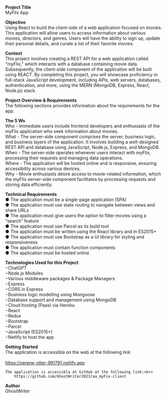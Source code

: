 **Project Title**<br>
    MyFlix App

**Objective**<br>
    Using React to build the client-side of a web application focused on movies. This application will allow users to access information about various movies, directors, and genres. Users will have the ability to sign up, update their personal details, and curate a list of their favorite movies.

**Context**<br>
    This project involves creating a REST API for a web application called "myFlix," which interacts with a database containing movie data. Subsequently, the client-side component of the application will be built using REACT. By completing this project, you will showcase proficiency in full-stack JavaScript development, including APIs, web servers, databases, authentication, and more, using the MERN (MongoDB, Express, React, Node.js) stack.

**Project Overview & Requirements**<br>
    The following sections provides information about the requirements for the app.

**The 5 Ws**<br>
    Who - Immediate users include frontend developers and enthusiasts of the myFlix application who seek information about movies.<br>
    What - The server-side component comprises the server, business logic, and business layers of the application. It involves building a well-designed REST API and database using JavaScript, Node.js, Express, and MongoDB.<br>
    When - The server-side operates whenever users interact with myFlix, processing their requests and managing data operations.<br>
    Where - The application will be hosted online and is responsive, ensuring accessibility across various devices.<br>
    Why - Movie enthusiasts desire access to movie-related information, which the myFlix server-side component facilitates by processing requests and storing data efficiently.<br>

**Technical Requirements**<br>
● The application must be a single-page application (SPA)<br>
● The application must use state routing to navigate between views and share URLs<br>
● The application must give users the option to filter movies using a “search” feature<br>
● The application must use Parcel as its build tool<br>
● The application must be written using the React library and in ES2015+<br>
● The application must use Bootstrap as a UI library for styling and responsiveness<br>
● The application must contain function components<br>
● The application must be hosted online<br>

**Technologies Used for this Project**<br>
    −ChatGPT<br>
    −Node.js Modules<br>
    −Various middleware packages & Package Managers<br>
    −Express<br>
    −CORS in Express<br>
    −Business logic modelling using Mongoose<br>
    −Database support and management using MongoDB<br>
    −Cloud hosting (Paas) via Heroku<br>
    −React<br>
    −Redux<br>
    −Bootstrap<br>
    −Parcel<br>
    −JavaScript (ES2015+)<br>
    −Netlify to host the app<br>

**Getting Started**<br>
    The application is accessibla on the web at the following link:<br>    
        https://serene-otter-991791.netlify.app
   
    The application is accessibla at GitHub at the following link:<br>
        https://github.com/GhostWriter2023/aa_myFix-client

**Author**<br>
    GhostWriter


